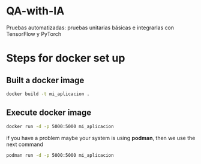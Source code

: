 # QA-with-IA
Pruebas automatizadas: pruebas unitarias básicas e integrarlas con TensorFlow y PyTorch

# Steps for docker set up
## Built a docker image
```bash
docker build -t mi_aplicacion .
```
## Execute docker image
```bash
docker run -d -p 5000:5000 mi_aplicacion
```
if you have a problem maybe your system is using **podman**, then we use the next command
```bash
podman run -d -p 5000:5000 mi_aplicacion
```
